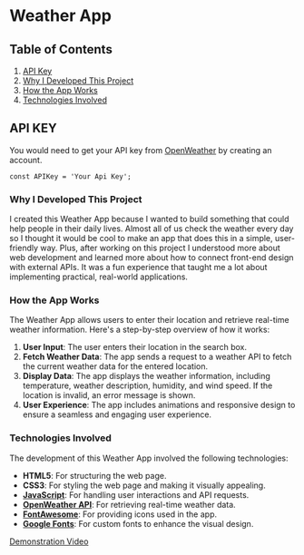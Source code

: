 # Weather App

## Table of Contents
1. [API Key](#api-key)
2. [Why I Developed This Project](#why-i-developed-this-project)
3. [How the App Works](#how-the-app-works)
4. [Technologies Involved](#technologies-involved)

## API KEY

You would need to get your API key from [OpenWeather](https://openweathermap.org) by creating an account.

    const APIKey = 'Your Api Key';

### Why I Developed This Project

I created this Weather App because I wanted to build something that could help people in their daily lives. Almost all of us check the weather every day so I thought it would be cool to make an app that does this in a simple, user-friendly way. Plus, after working on this project I understood more about web development and learned more about how to connect front-end design with external APIs. It was a fun experience that taught me a lot about implementing practical, real-world applications.

### How the App Works

The Weather App allows users to enter their location and retrieve real-time weather information. Here's a step-by-step overview of how it works:
1. **User Input**: The user enters their location in the search box.
2. **Fetch Weather Data**: The app sends a request to a weather API to fetch the current weather data for the entered location.
3. **Display Data**: The app displays the weather information, including temperature, weather description, humidity, and wind speed. If the location is invalid, an error message is shown.
4. **User Experience**: The app includes animations and responsive design to ensure a seamless and engaging user experience.

### Technologies Involved

The development of this Weather App involved the following technologies:

- **HTML5**: For structuring the web page.
- **CSS3**: For styling the web page and making it visually appealing.
- [**JavaScript**](https://www.javascript.com): For handling user interactions and API requests.
- [**OpenWeather API**](https://openweathermap.org): For retrieving real-time weather data.
- [**FontAwesome**](https://fontawesome.com/icons): For providing icons used in the app.
- [**Google Fonts**](https://fonts.google.com): For custom fonts to enhance the visual design.

[Demonstration Video](https://www.youtube.com/embed/Z7LK0J7dTsE)
